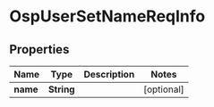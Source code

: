 # OspUserSetNameReqInfo

## Properties
Name | Type | Description | Notes
------------ | ------------- | ------------- | -------------
**name** | **String** |  |  [optional]
